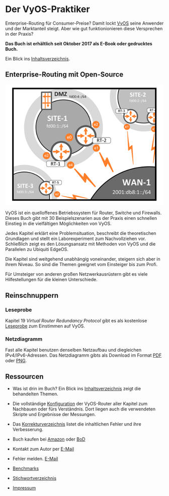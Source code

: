 # Der VyOS-Praktiker

Enterprise-Routing f&uuml;r Consumer-Preise? Damit lockt [VyOS](https://vyos.io) seine Anwender und der Marktanteil steigt. Aber wie gut funktionionieren diese Versprechen in der Praxis?

__Das Buch ist erh&auml;ltlich seit Oktober 2017 als E-Book oder gedrucktes Buch.__

Ein Blick ins [Inhaltsverzeichnis](Inhaltsverzeichnis.md).


## Enterprise-Routing mit Open-Source

![Cover image](images/cover.png)

VyOS ist ein quelloffenes Betriebssystem f&uuml;r Router, Switche und Firewalls. Dieses Buch gibt mit 30 Beispielszenarien aus der Praxis einen schnellen Einstieg in die vielf&auml;ltigen M&ouml;glichkeiten von VyOS.

Jedes Kapitel erkl&auml;rt eine Problemsituation, beschreibt die theoretischen Grundlagen und stellt ein Laborexperiment zum Nachvollziehen vor. Schlie&szlig;lich zeigt es den L&ouml;sungsansatz mit Methoden von VyOS und die Parallelen zu Ubiquiti EdgeOS.

Die Kapitel sind weitgehend unabh&auml;ngig voneinander, steigern sich aber in ihrem Niveau. So sind die Themen geeignet vom Einsteiger bis zum Profi.

F&uuml;r Umsteiger von anderen gro&szlig;en Netzwerkausr&uuml;stern gibt es viele Hilfestellungen f&uuml;r die kleinen Unterschiede.


## Reinschnuppern

### Leseprobe
Kapitel 19 _Virtual Router Redundancy Protocol_ gibt es als kostenlose [Leseprobe](Leseprobe_19vrrp.pdf) zum Einstimmen auf VyOS.

### Netzdiagramm
Fast alle Kapitel benutzen denselben Netzaufbau und diegleichen IPv4/IPv6-Adressen. Das Netzdiagramm gibts als Download im Format [PDF](Netzdiagramm.pdf) oder [PNG](Netzdiagramm.png).


## Ressourcen

* Was ist drin im Buch? Ein Blick ins [Inhaltsverzeichnis](Inhaltsverzeichnis.md) zeigt die behandelten Themen.

* Die vollst&auml;ndige [Konfiguration](Kapitel/) der VyOS-Router aller Kapitel zum Nachbauen oder f&uuml;rs Verst&auml;ndnis. Dort liegen auch die verwendeten Skripte und Ergebnisse der Messungen.

* Das [Korrekturverzeichnis](errata.pdf) listet die inhaltlichen Fehler und ihre Verbesserung.

* Buch kaufen bei [Amazon](https://www.amazon.de/VyOS-Praktiker-Enterprise-Routing-mit-Open-Source/dp/3744896412/) oder [BoD](https://www.bod.de/buchshop/der-vyos-praktiker-markus-stubbig-9783744896412)

* Kontakt zum Autor per [E-Mail](mailto:der.vyos.praktiker@gmail.com)

* Fehler melden. [E-Mail](mailto:der.vyos.praktiker@gmail.com?subject=Fehler)

* [Benchmarks](Kapitel/30)

* [Stichwortverzeichnis](Stichwortverzeichnis.pdf)

* [Impressum](Impressum.md)
